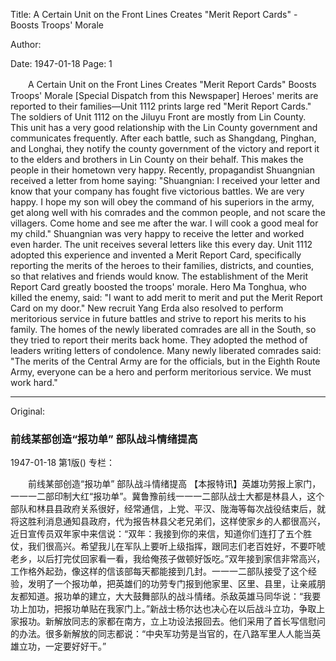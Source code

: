 Title: A Certain Unit on the Front Lines Creates "Merit Report Cards" - Boosts Troops' Morale

Author:

Date: 1947-01-18
Page: 1

　　A Certain Unit on the Front Lines Creates "Merit Report Cards"
    Boosts Troops' Morale
    [Special Dispatch from this Newspaper] Heroes' merits are reported to their families—Unit 1112 prints large red "Merit Report Cards." The soldiers of Unit 1112 on the Jiluyu Front are mostly from Lin County. This unit has a very good relationship with the Lin County government and communicates frequently. After each battle, such as Shangdang, Pinghan, and Longhai, they notify the county government of the victory and report it to the elders and brothers in Lin County on their behalf. This makes the people in their hometown very happy. Recently, propagandist Shuangnian received a letter from home saying: "Shuangnian: I received your letter and know that your company has fought five victorious battles. We are very happy. I hope my son will obey the command of his superiors in the army, get along well with his comrades and the common people, and not scare the villagers. Come home and see me after the war. I will cook a good meal for my child." Shuangnian was very happy to receive the letter and worked even harder. The unit receives several letters like this every day. Unit 1112 adopted this experience and invented a Merit Report Card, specifically reporting the merits of the heroes to their families, districts, and counties, so that relatives and friends would know. The establishment of the Merit Report Card greatly boosted the troops' morale. Hero Ma Tonghua, who killed the enemy, said: "I want to add merit to merit and put the Merit Report Card on my door." New recruit Yang Erda also resolved to perform meritorious service in future battles and strive to report his merits to his family. The homes of the newly liberated comrades are all in the South, so they tried to report their merits back home. They adopted the method of leaders writing letters of condolence. Many newly liberated comrades said: "The merits of the Central Army are for the officials, but in the Eighth Route Army, everyone can be a hero and perform meritorious service. We must work hard."



<hr /> 

Original: 


### 前线某部创造“报功单”  部队战斗情绪提高

1947-01-18
第1版()
专栏：

　　前线某部创造“报功单”
    部队战斗情绪提高
    【本报特讯】英雄功劳报上家门，一一一二部印制大红“报功单”。冀鲁豫前线一一一二部队战士大都是林县人，这个部队和林县县政府关系很好，经常通信，上党、平汉、陇海等每次战役结束后，就将这胜利消息通知县政府，代为报告林县父老兄弟们，这样使家乡的人都很高兴，近日宣传员双年家中来信说：“双年：我接到你的来信，知道你们连打了五个胜仗，我们很高兴。希望我儿在军队上要听上级指挥，跟同志们老百姓好，不要吓唬老乡，以后打完仗回家看一看，我给俺孩子做顿好饭吃。”双年接到家信非常高兴，工作格外起劲，像这样的信该部每天都能接到几封。一一一二部队接受了这个经验，发明了一个报功单，把英雄们的功劳专门报到他家里、区里、县里，让亲戚朋友都知道。报功单的建立，大大鼓舞部队的战斗情绪。杀敌英雄马同华说：“我要功上加功，把报功单贴在我家门上。”新战士杨尔达也决心在以后战斗立功，争取上家报功。新解放同志的家都在南方，立上功设法报回去。他们采用了首长写信慰问的办法。很多新解放的同志都说：“中央军功劳是当官的，在八路军里人人能当英雄立功，一定要好好干。”
